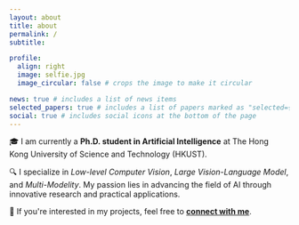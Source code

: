 ```yaml
---
layout: about
title: about
permalink: /
subtitle:

profile:
  align: right
  image: selfie.jpg
  image_circular: false # crops the image to make it circular

news: true # includes a list of news items
selected_papers: true # includes a list of papers marked as "selected={true}"
social: true # includes social icons at the bottom of the page
---
```


🎓 I am currently a __Ph.D. student in Artificial Intelligence__ at The Hong Kong University of Science and Technology (HKUST).

🔍 I specialize in *Low-level Computer Vision*, *Large Vision-Language Model*, and *Multi-Modelity*. My passion lies in advancing the field of AI through innovative research and practical applications. 

💼 If you're interested in my projects, feel free to [**connect with me**](mailto:jtang092@connect.ust.hk).
